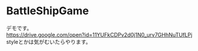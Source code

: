 # BattleShipGame
デモです。  
https://drive.google.com/open?id=11YUFkCDPv2d0j1N0_urv7GHhNuTUfLPj  
styleとかは気がむいたらやります。  
